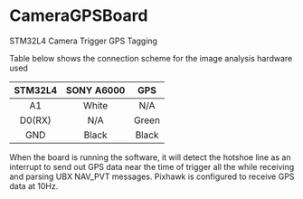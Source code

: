 # CameraGPSBoard
STM32L4 Camera Trigger GPS Tagging

Table below shows the connection scheme for the image analysis hardware used

| STM32L4 | SONY A6000 |  GPS  |
| :-----: | :--------: | :---: |
|   A1    |    White   |  N/A  |
|  D0(RX) |     N/A    | Green |
|   GND   |    Black   | Black |

When the board is running the software, it will detect the hotshoe line as an interrupt to send out GPS data near the time of trigger all the while receiving and parsing UBX NAV_PVT messages. Pixhawk is configured to receive GPS data at 10Hz.
